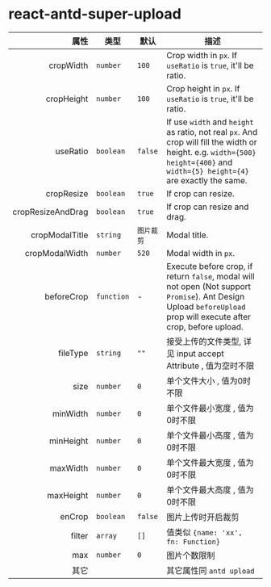 # react-antd-super-upload




|          属性 | 类型       | 默认       | 描述   |
| ----------------: | ---------- | ---------- | ------------- |
|         cropWidth | `number`   | `100`      | Crop width in `px`. If `useRatio` is `true`, it'll be ratio. |
|        cropHeight | `number`   | `100`      | Crop height in `px`. If `useRatio` is `true`, it'll be ratio. |
|          useRatio | `boolean`  | `false`    | If use `width` and `height` as ratio, not real `px`. And crop will fill the width or height. e.g. `width={500} height={400}` and `width={5} height={4}` are exactly the same. |
|        cropResize | `boolean`  | `true`     | If crop can resize.                                          |
| cropResizeAndDrag | `boolean`  | `true`     | If crop can resize and drag.                                 |
|    cropModalTitle | `string`   | `图片裁剪` | Modal title.                                                 |
|    cropModalWidth | `number`   | `520`      | Modal width in `px`.                                         |
|        beforeCrop | `function` | -          | Execute before crop, if return `false`, modal will not open (Not support `Promise`). Ant Design Upload `beforeUpload` prop will execute after crop, before upload. |
|         fileType | `string`   | `""`      | 接受上传的文件类型, 详见 input accept Attribute , 值为空时不限 |
|         size | `number`   | `0`      | 单个文件大小 , 值为0时不限|
|         minWidth | `number`   | `0`      | 单个文件最小宽度 , 值为0时不限 |
|         minHeight | `number`   | `0`      | 单个文件最小高度 , 值为0时不限 |
|         maxWidth | `number`   | `0`      | 单个文件最大宽度 , 值为0时不限 |
|         maxHeight | `number`   | `0`      | 单个文件最大高度 , 值为0时不限 |
|         enCrop | `boolean`   | `false`      | 图片上传时开启裁剪 |
|         filter | `array`   | `[]`      | 值类似 `{name: 'xx', fn: Function}` |
|         max | `number`   | `0`      | 图片个数限制 |
|         其它 |    |       | 其它属性同 `antd upload` |